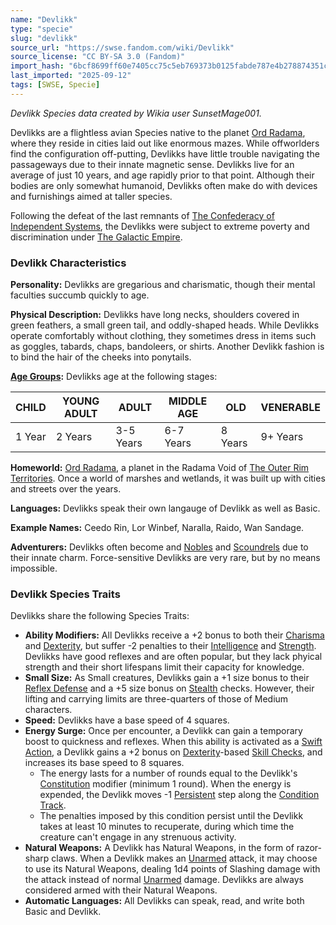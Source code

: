 ```yaml
---
name: "Devlikk"
type: "specie"
slug: "devlikk"
source_url: "https://swse.fandom.com/wiki/Devlikk"
source_license: "CC BY-SA 3.0 (Fandom)"
import_hash: "6bcf8699ff60e7405cc75c5eb769373b0125fabde787e4b278874351c96e1ecd"
last_imported: "2025-09-12"
tags: [SWSE, Specie]
---
```

*Devlikk Species data created by Wikia user SunsetMage001.*

Devlikks are a flightless avian Species native to the planet [Ord Radama](https://swse.fandom.com/wiki/Ord_Radama), where they reside in cities laid out like enormous mazes. While offworlders find the configuration off-putting, Devlikks have little trouble navigating the passageways due to their innate magnetic sense. Devlikks live for an average of just 10 years, and age rapidly prior to that point. Although their bodies are only somewhat humanoid, Devlikks often make do with devices and furnishings aimed at taller species.

Following the defeat of the last remnants of [The Confederacy of Independent Systems](https://swse.fandom.com/wiki/The_Confederacy_of_Independent_Systems), the Devlikks were subject to extreme poverty and discrimination under [The Galactic Empire](https://swse.fandom.com/wiki/The_Galactic_Empire).
### Devlikk Characteristics

**Personality:** Devlikks are gregarious and charismatic, though their mental faculties succumb quickly to age.

**Physical Description:** Devlikks have long necks, shoulders covered in green feathers, a small green tail, and oddly-shaped heads. While Devlikks operate comfortably without clothing, they sometimes dress in items such as goggles, tabards, chaps, bandoleers, or shirts. Another Devlikk fashion is to bind the hair of the cheeks into ponytails.

**[Age Groups](https://swse.fandom.com/wiki/Age_Groups):** Devlikks age at the following stages:

| CHILD | YOUNG ADULT | ADULT | MIDDLE AGE | OLD | VENERABLE |
| --- | --- | --- | --- | --- | --- |
| 1 Year | 2 Years | 3-5 Years | 6-7 Years | 8 Years | 9+ Years |

**Homeworld:** [Ord Radama](https://swse.fandom.com/wiki/Ord_Radama), a planet in the Radama Void of [The Outer Rim Territories](https://swse.fandom.com/wiki/The_Outer_Rim_Territories). Once a world of marshes and wetlands, it was built up with cities and streets over the years.

**Languages:** Devlikks speak their own langauge of Devlikk as well as Basic.

**Example Names:** Ceedo Rin, Lor Winbef, Naralla, Raido, Wan Sandage.

**Adventurers:** Devlikks often become and [Nobles](https://swse.fandom.com/wiki/Nobles) and [Scoundrels](https://swse.fandom.com/wiki/Scoundrels) due to their innate charm. Force-sensitive Devlikks are very rare, but by no means impossible.
### Devlikk Species Traits
Devlikks share the following Species Traits:

- **Ability Modifiers:** All Devlikks receive a +2 bonus to both their [Charisma](https://swse.fandom.com/wiki/Charisma) and [Dexterity](https://swse.fandom.com/wiki/Dexterity), but suffer -2 penalties to their [Intelligence](https://swse.fandom.com/wiki/Intelligence) and [Strength](https://swse.fandom.com/wiki/Strength). Devlikks have good reflexes and are often popular, but they lack phyical strength and their short lifespans limit their capacity for knowledge.
- **Small Size:** As Small creatures, Devlikks gain a +1 size bonus to their [Reflex Defense](https://swse.fandom.com/wiki/Combat) and a +5 size bonus on [Stealth](https://swse.fandom.com/wiki/Stealth) checks. However, their lifting and carrying limits are three-quarters of those of Medium characters.
- **Speed:** Devlikks have a base speed of 4 squares.
- **Energy Surge:** Once per encounter, a Devlikk can gain a temporary boost to quickness and reflexes. When this ability is activated as a [Swift Action](https://swse.fandom.com/wiki/Swift_Action), a Devlikk gains a +2 bonus on [Dexterity](https://swse.fandom.com/wiki/Dexterity)-based [Skill Checks](https://swse.fandom.com/wiki/Skill_Checks), and increases its base speed to 8 squares.
    - The energy lasts for a number of rounds equal to the Devlikk's [Constitution](https://swse.fandom.com/wiki/Constitution) modifier (minimum 1 round). When the energy is expended, the Devlikk moves -1 [Persistent](https://swse.fandom.com/wiki/Persistent) step along the [Condition Track](https://swse.fandom.com/wiki/Condition_Track).
    - The penalties imposed by this condition persist until the Devlikk takes at least 10 minutes to recuperate, during which time the creature can't engage in any strenuous activity.
- **Natural Weapons:** A Devlikk has Natural Weapons, in the form of razor-sharp claws. When a Devlikk makes an [Unarmed](https://swse.fandom.com/wiki/Unarmed) attack, it may choose to use its Natural Weapons, dealing 1d4 points of Slashing damage with the attack instead of normal [Unarmed](https://swse.fandom.com/wiki/Unarmed) damage. Devlikks are always considered armed with their Natural Weapons.
- **Automatic Languages:** All Devlikks can speak, read, and write both Basic and Devlikk.